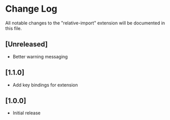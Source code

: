 # Change Log
All notable changes to the "relative-import" extension will be documented in this file.

## [Unreleased]
- Better warning messaging

## [1.1.0]
- Add key bindings for extension

## [1.0.0]
- Initial release